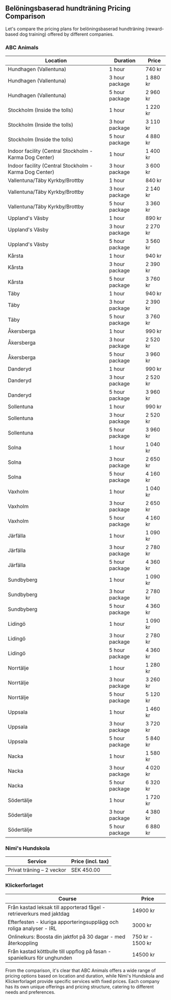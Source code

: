## Belöningsbaserad hundträning Pricing Comparison

Let's compare the pricing plans for belöningsbaserad hundträning (reward-based dog training) offered by different companies.

### ABC Animals

| Location | Duration | Price |
|----------|----------|-------|
| Hundhagen (Vallentuna) | 1 hour | 740 kr |
| Hundhagen (Vallentuna) | 3 hour package | 1 880 kr |
| Hundhagen (Vallentuna) | 5 hour package | 2 960 kr |
| Stockholm (Inside the tolls) | 1 hour | 1 220 kr |
| Stockholm (Inside the tolls) | 3 hour package | 3 110 kr |
| Stockholm (Inside the tolls) | 5 hour package | 4 880 kr |
| Indoor facility (Central Stockholm - Karma Dog Center) | 1 hour | 1 400 kr |
| Indoor facility (Central Stockholm - Karma Dog Center) | 3 hour package | 3 600 kr |
| Vallentuna/Täby Kyrkby/Brottby | 1 hour | 840 kr |
| Vallentuna/Täby Kyrkby/Brottby | 3 hour package | 2 140 kr |
| Vallentuna/Täby Kyrkby/Brottby | 5 hour package | 3 360 kr |
| Uppland's Väsby | 1 hour | 890 kr |
| Uppland's Väsby | 3 hour package | 2 270 kr |
| Uppland's Väsby | 5 hour package | 3 560 kr |
| Kårsta | 1 hour | 940 kr |
| Kårsta | 3 hour package | 2 390 kr |
| Kårsta | 5 hour package | 3 760 kr |
| Täby | 1 hour | 940 kr |
| Täby | 3 hour package | 2 390 kr |
| Täby | 5 hour package | 3 760 kr |
| Åkersberga | 1 hour | 990 kr |
| Åkersberga | 3 hour package | 2 520 kr |
| Åkersberga | 5 hour package | 3 960 kr |
| Danderyd | 1 hour | 990 kr |
| Danderyd | 3 hour package | 2 520 kr |
| Danderyd | 5 hour package | 3 960 kr |
| Sollentuna | 1 hour | 990 kr |
| Sollentuna | 3 hour package | 2 520 kr |
| Sollentuna | 5 hour package | 3 960 kr |
| Solna | 1 hour | 1 040 kr |
| Solna | 3 hour package | 2 650 kr |
| Solna | 5 hour package | 4 160 kr |
| Vaxholm | 1 hour | 1 040 kr |
| Vaxholm | 3 hour package | 2 650 kr |
| Vaxholm | 5 hour package | 4 160 kr |
| Järfälla | 1 hour | 1 090 kr |
| Järfälla | 3 hour package | 2 780 kr |
| Järfälla | 5 hour package | 4 360 kr |
| Sundbyberg | 1 hour | 1 090 kr |
| Sundbyberg | 3 hour package | 2 780 kr |
| Sundbyberg | 5 hour package | 4 360 kr |
| Lidingö | 1 hour | 1 090 kr |
| Lidingö | 3 hour package | 2 780 kr |
| Lidingö | 5 hour package | 4 360 kr |
| Norrtälje | 1 hour | 1 280 kr |
| Norrtälje | 3 hour package | 3 260 kr |
| Norrtälje | 5 hour package | 5 120 kr |
| Uppsala | 1 hour | 1 460 kr |
| Uppsala | 3 hour package | 3 720 kr |
| Uppsala | 5 hour package | 5 840 kr |
| Nacka | 1 hour | 1 580 kr |
| Nacka | 3 hour package | 4 020 kr |
| Nacka | 5 hour package | 6 320 kr |
| Södertälje | 1 hour | 1 720 kr |
| Södertälje | 3 hour package | 4 380 kr |
| Södertälje | 5 hour package | 6 880 kr |

### Nimi's Hundskola

| Service | Price (incl. tax) |
|---------|-------------------|
| Privat träning – 2 veckor | SEK 450.00 |

### Klickerforlaget

| Course | Price |
|--------|-------|
| Från kastad leksak till apporterad fågel - retrieverkurs med jaktdag | 14900 kr |
| Efterfesten - kluriga apporteringsupplägg och roliga analyser - IRL | 3000 kr |
| Onlinekurs: Boosta din jaktfot på 30 dagar - med återkoppling | 750 kr - 1500 kr |
| Från kastad köttbulle till uppflog på fasan - spanielkurs för unghunden | 14500 kr |

From the comparison, it's clear that ABC Animals offers a wide range of pricing options based on location and duration, while Nimi's Hundskola and Klickerforlaget provide specific services with fixed prices. Each company has its own unique offerings and pricing structure, catering to different needs and preferences.
